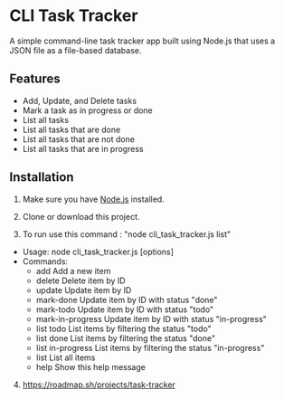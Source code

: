 # CLI Task Tracker

A simple command-line task tracker app built using Node.js that uses a JSON file as a file-based database.

## Features

- Add, Update, and Delete tasks
- Mark a task as in progress or done
- List all tasks
- List all tasks that are done
- List all tasks that are not done
- List all tasks that are in progress

## Installation

1. Make sure you have [Node.js](https://nodejs.org) installed.

2. Clone or download this project.

3. To run use this command : "node cli_task_tracker.js list"
  - Usage: node cli_task_tracker.js <command> [options]
  - Commands:
      -  add <Description> Add a new item
      -  delete <ID>       Delete item by ID 
      -  update <ID>       Update item by ID
      -  mark-done         Update item by ID with status "done"
      -  mark-todo         Update item by ID with status "todo"
      -  mark-in-progress  Update item by ID with status "in-progress"
      -  list todo         List items by filtering the status "todo"
      -  list done         List items by filtering the status "done"
      -  list in-progress  List items by filtering the status "in-progress"
      -  list              List all items
      -  help              Show this help message

4. https://roadmap.sh/projects/task-tracker
